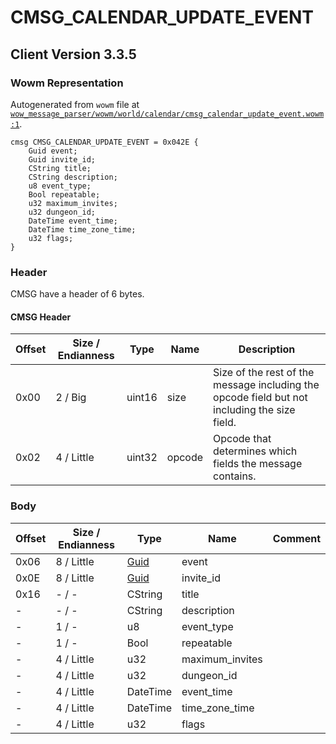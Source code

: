 # CMSG_CALENDAR_UPDATE_EVENT

## Client Version 3.3.5

### Wowm Representation

Autogenerated from `wowm` file at [`wow_message_parser/wowm/world/calendar/cmsg_calendar_update_event.wowm:1`](https://github.com/gtker/wow_messages/tree/main/wow_message_parser/wowm/world/calendar/cmsg_calendar_update_event.wowm#L1).
```rust,ignore
cmsg CMSG_CALENDAR_UPDATE_EVENT = 0x042E {
    Guid event;
    Guid invite_id;
    CString title;
    CString description;
    u8 event_type;
    Bool repeatable;
    u32 maximum_invites;
    u32 dungeon_id;
    DateTime event_time;
    DateTime time_zone_time;
    u32 flags;
}
```
### Header

CMSG have a header of 6 bytes.

#### CMSG Header

| Offset | Size / Endianness | Type   | Name   | Description |
| ------ | ----------------- | ------ | ------ | ----------- |
| 0x00   | 2 / Big           | uint16 | size   | Size of the rest of the message including the opcode field but not including the size field.|
| 0x02   | 4 / Little        | uint32 | opcode | Opcode that determines which fields the message contains.|

### Body

| Offset | Size / Endianness | Type | Name | Comment |
| ------ | ----------------- | ---- | ---- | ------- |
| 0x06 | 8 / Little | [Guid](../types/packed-guid.md) | event |  |
| 0x0E | 8 / Little | [Guid](../types/packed-guid.md) | invite_id |  |
| 0x16 | - / - | CString | title |  |
| - | - / - | CString | description |  |
| - | 1 / - | u8 | event_type |  |
| - | 1 / - | Bool | repeatable |  |
| - | 4 / Little | u32 | maximum_invites |  |
| - | 4 / Little | u32 | dungeon_id |  |
| - | 4 / Little | DateTime | event_time |  |
| - | 4 / Little | DateTime | time_zone_time |  |
| - | 4 / Little | u32 | flags |  |

